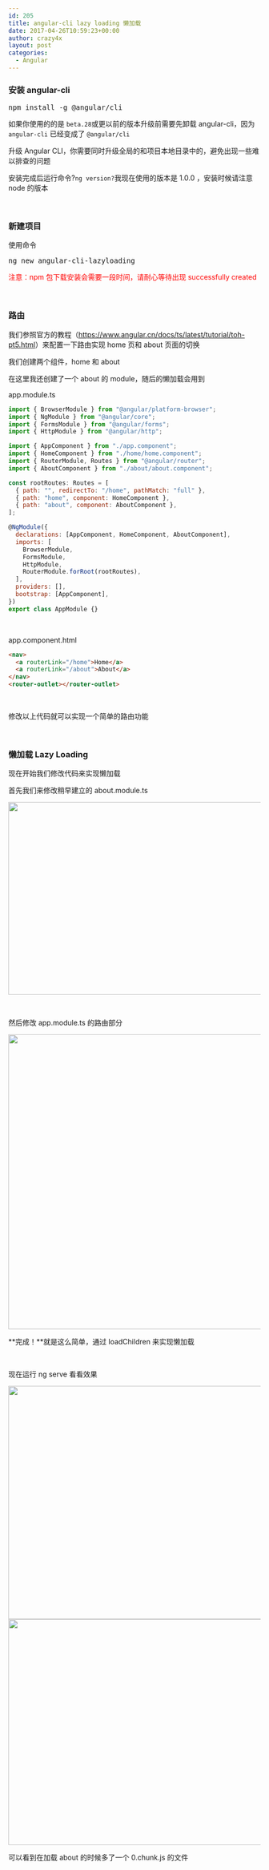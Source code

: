 ```yaml
---
id: 205
title: angular-cli lazy loading 懒加载
date: 2017-04-26T10:59:23+00:00
author: crazy4x
layout: post
categories:
  - Angular
---
```


### **安装 angular-cli**

<pre class="">npm install -g @angular/cli</pre>

如果你使用的的是 `beta.28`或更以前的版本升级前需要先卸载 angular-cli，因为 `angular-cli` 已经变成了 `@angular/cli`

升级 Angular CLI，你需要同时升级全局的和项目本地目录中的，避免出现一些难以排查的问题

<!--more-->

安装完成后运行命令?`ng version?`我现在使用的版本是 1.0.0 ，安装时候请注意 node 的版本

&nbsp;

### 新建项目

使用命令

<pre class="lang:default decode:true">ng new angular-cli-lazyloading</pre>

<span style="color: #ff0000;">注意：npm 包下载安装会需要一段时间，请耐心等待出现 successfully created</span>

&nbsp;

### 路由

我们参照官方的教程（<https://www.angular.cn/docs/ts/latest/tutorial/toh-pt5.html>）来配置一下路由实现 home 页和 about 页面的切换

我们创建两个组件，home 和 about

在这里我还创建了一个 about 的 module，随后的懒加载会用到

app.module.ts

```javascript
import { BrowserModule } from "@angular/platform-browser";
import { NgModule } from "@angular/core";
import { FormsModule } from "@angular/forms";
import { HttpModule } from "@angular/http";

import { AppComponent } from "./app.component";
import { HomeComponent } from "./home/home.component";
import { RouterModule, Routes } from "@angular/router";
import { AboutComponent } from "./about/about.component";

const rootRoutes: Routes = [
  { path: "", redirectTo: "/home", pathMatch: "full" },
  { path: "home", component: HomeComponent },
  { path: "about", component: AboutComponent },
];

@NgModule({
  declarations: [AppComponent, HomeComponent, AboutComponent],
  imports: [
    BrowserModule,
    FormsModule,
    HttpModule,
    RouterModule.forRoot(rootRoutes),
  ],
  providers: [],
  bootstrap: [AppComponent],
})
export class AppModule {}
```

&nbsp;

app.component.html

```html
<nav>
  <a routerLink="/home">Home</a>
  <a routerLink="/about">About</a>
</nav>
<router-outlet></router-outlet>
```

&nbsp;

修改以上代码就可以实现一个简单的路由功能

&nbsp;

### 懒加载 Lazy Loading

现在开始我们修改代码来实现懒加载

首先我们来修改稍早建立的 about.module.ts

<img class="alignnone size-full wp-image-214" src="http://www.ziwuo.com/wp-content/uploads/2017/04/TIM截图20170426103107.png" alt="" width="650" height="385" srcset="https://www.ziwuo.com/wp-content/uploads/2017/04/TIM截图20170426103107.png 650w, https://www.ziwuo.com/wp-content/uploads/2017/04/TIM截图20170426103107-300x178.png 300w" sizes="(max-width: 650px) 100vw, 650px" />

&nbsp;

然后修改 app.module.ts 的路由部分

<img class="alignnone size-full wp-image-215" src="http://www.ziwuo.com/wp-content/uploads/2017/04/TIM截图20170426104758.png" alt="" width="953" height="589" srcset="https://www.ziwuo.com/wp-content/uploads/2017/04/TIM截图20170426104758.png 953w, https://www.ziwuo.com/wp-content/uploads/2017/04/TIM截图20170426104758-300x185.png 300w, https://www.ziwuo.com/wp-content/uploads/2017/04/TIM截图20170426104758-768x475.png 768w" sizes="(max-width: 767px) 89vw, (max-width: 1000px) 54vw, (max-width: 1071px) 543px, 580px" />

**完成！**就是这么简单，通过 loadChildren 来实现懒加载

&nbsp;

现在运行 ng serve 看看效果

<img class="alignnone size-full wp-image-216" src="http://www.ziwuo.com/wp-content/uploads/2017/04/TIM截图20170426105705.png" alt="" width="878" height="466" srcset="https://www.ziwuo.com/wp-content/uploads/2017/04/TIM截图20170426105705.png 878w, https://www.ziwuo.com/wp-content/uploads/2017/04/TIM截图20170426105705-300x159.png 300w, https://www.ziwuo.com/wp-content/uploads/2017/04/TIM截图20170426105705-768x408.png 768w" sizes="(max-width: 767px) 89vw, (max-width: 1000px) 54vw, (max-width: 1071px) 543px, 580px" /><img class="alignnone size-full wp-image-217" src="http://www.ziwuo.com/wp-content/uploads/2017/04/TIM截图20170426105723.png" alt="" width="866" height="451" srcset="https://www.ziwuo.com/wp-content/uploads/2017/04/TIM截图20170426105723.png 866w, https://www.ziwuo.com/wp-content/uploads/2017/04/TIM截图20170426105723-300x156.png 300w, https://www.ziwuo.com/wp-content/uploads/2017/04/TIM截图20170426105723-768x400.png 768w" sizes="(max-width: 767px) 89vw, (max-width: 1000px) 54vw, (max-width: 1071px) 543px, 580px" />

可以看到在加载 about 的时候多了一个 0.chunk.js 的文件
